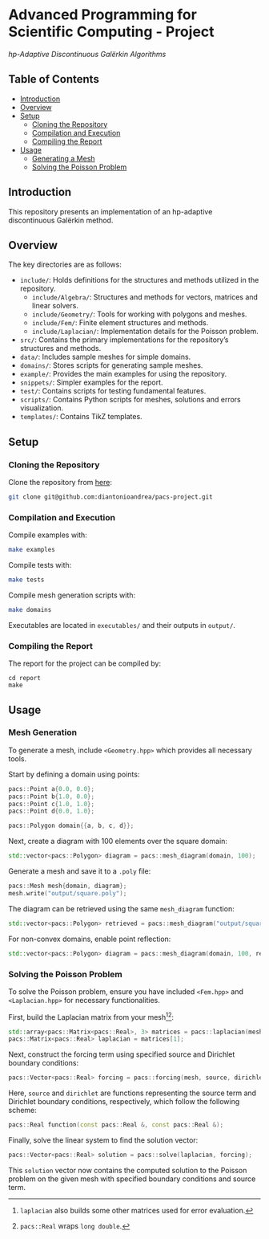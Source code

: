 # Advanced Programming for Scientific Computing - Project

_hp-Adaptive Discontinuous Galërkin Algorithms_

## Table of Contents

- [Introduction](#introduction)
- [Overview](#overview)
- [Setup](#setup)
    - [Cloning the Repository](#cloning-the-repository)
    - [Compilation and Execution](#compilation-and-execution)
    - [Compiling the Report](#compiling-the-report)
- [Usage](#usage)
    - [Generating a Mesh](#generating-a-mesh)
    - [Solving the Poisson Problem](#solving-the-poisson-problem)

## Introduction

This repository presents an implementation of an hp-adaptive discontinuous Galërkin method.

## Overview

The key directories are as follows:

- `include/`: Holds definitions for the structures and methods utilized in the repository.
    - `include/Algebra/`: Structures and methods for vectors, matrices and linear solvers.
    - `include/Geometry/`: Tools for working with polygons and meshes.
    - `include/Fem/`: Finite element structures and methods.
    - `include/Laplacian/`: Implementation details for the Poisson problem.
- `src/`: Contains the primary implementations for the repository’s structures and methods.
- `data/`: Includes sample meshes for simple domains.
- `domains/`: Stores scripts for generating sample meshes.
- `example/`: Provides the main examples for using the repository.
- `snippets/`: Simpler examples for the report.
- `test/`: Contains scripts for testing fundamental features.
- `scripts/`: Contains Python scripts for meshes, solutions and errors visualization.
- `templates/`: Contains TikZ templates.

## Setup

### Cloning the Repository

Clone the repository from [here](https://github.com/diantonioandrea/pacs-project):

```bash
git clone git@github.com:diantonioandrea/pacs-project.git
```

### Compilation and Execution

Compile examples with:

```bash
make examples
```

Compile tests with:

```bash
make tests
```

Compile mesh generation scripts with:

```bash
make domains
```

Executables are located in `executables/` and their outputs in `output/`.

### Compiling the Report

The report for the project can be compiled by:

```
cd report
make
```

## Usage

### Mesh Generation

To generate a mesh, include `<Geometry.hpp>` which provides all necessary tools.

Start by defining a domain using points:

```cpp
pacs::Point a{0.0, 0.0};
pacs::Point b{1.0, 0.0};
pacs::Point c{1.0, 1.0};
pacs::Point d{0.0, 1.0};

pacs::Polygon domain{{a, b, c, d}};
```

Next, create a diagram with 100 elements over the square domain:

```cpp
std::vector<pacs::Polygon> diagram = pacs::mesh_diagram(domain, 100);
```

Generate a mesh and save it to a `.poly` file:

```cpp
pacs::Mesh mesh{domain, diagram};
mesh.write("output/square.poly");
```

The diagram can be retrieved using the same `mesh_diagram` function:

```cpp
std::vector<pacs::Polygon> retrieved = pacs::mesh_diagram("output/square.poly");
```

For non-convex domains, enable point reflection:

```cpp
std::vector<pacs::Polygon> diagram = pacs::mesh_diagram(domain, 100, reflect=true);
```

### Solving the Poisson Problem

To solve the Poisson problem, ensure you have included `<Fem.hpp>` and `<Laplacian.hpp>` for necessary functionalities.

First, build the Laplacian matrix from your mesh[^1][^2]:

[^1]: `laplacian` also builds some other matrices used for error evaluation.
[^2]: `pacs::Real` wraps `long double`.

```cpp
std::array<pacs::Matrix<pacs::Real>, 3> matrices = pacs::laplacian(mesh);
pacs::Matrix<pacs::Real> laplacian = matrices[1];
```

Next, construct the forcing term using specified source and Dirichlet boundary conditions:

```cpp
pacs::Vector<pacs::Real> forcing = pacs::forcing(mesh, source, dirichlet);
```

Here, `source` and `dirichlet` are functions representing the source term and Dirichlet boundary conditions, respectively, which follow the following scheme:

```cpp
pacs::Real function(const pacs::Real &, const pacs::Real &);
```

Finally, solve the linear system to find the solution vector:

```cpp
pacs::Vector<pacs::Real> solution = pacs::solve(laplacian, forcing);
```

This `solution` vector now contains the computed solution to the Poisson problem on the given mesh with specified boundary conditions and source term.